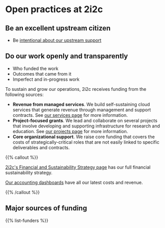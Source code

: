 # Open practices at 2i2c

## Be an excellent upstream citizen

- Be [intentional about our upstream support](../blog/2025/)
## Do our work openly and transparently

- Who funded the work
- Outcomes that came from it
- Imperfect and in-progress work

To sustain and grow our operations, 2i2c receives funding from the following sources:

- **Revenue from managed services**. We build self-sustaining cloud services that generate revenue through management and support contracts. See [our services page](/platform) for more information.
- **Project-focused grants**. We lead and collaborate on several projects that involve developing and supporting infrastructure for research and education. See [our projects page](/projects) for more information.
- **Core organizational support**. We raise core funding that covers the costs of strategically-critical roles that are not easily linked to specific deliverables and contracts.

{{% callout %}}

[2i2c's Financial and Sustainability Strategy page](https://compass.2i2c.org/finance/strategy.html) has our full financial sustainability strategy.

[Our accounting dashboards](https://2i2c.org/kpis/finances) have all our latest costs and revenue.

{{% /callout %}}


## Major sources of funding

<!-- This is in layouts/shortcodes/list-funders.html -->
{{% list-funders %}}
